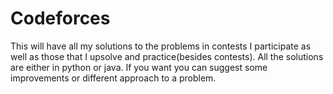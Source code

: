# Codeforces
This will have all my solutions to the problems in contests I participate as well as those that I upsolve and practice(besides contests). All the solutions are either in python or java. If you want you can suggest some improvements or different approach to a problem. 

